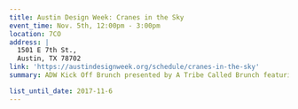 ```yaml
---
title: Austin Design Week: Cranes in the Sky
event_time: Nov. 5th, 12:00pm - 3:00pm
location: 7CO
address: |
  1501 E 7th St.,
  Austin, TX 78702
link: 'https://austindesignweek.org/schedule/cranes-in-the-sky'
summary: ADW Kick Off Brunch presented by A Tribe Called Brunch featuring Ben Guhin, City of Austin Senior Advisor for Design and Technology

list_until_date: 2017-11-6
---
```

